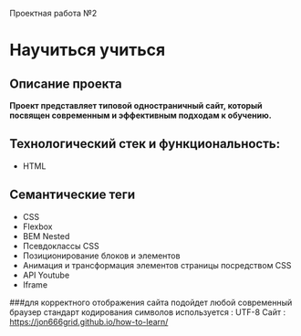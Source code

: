 Проектная работа №2

# Научиться учиться

## Описание проекта
**Проект представляет типовой одностраничный сайт, который посвящен современным и эффективным подходам к обучению.**

## Технологический стек и функциональность:
* HTML
## Семантические теги
* СSS
* Flexbox
* BEM Nested
* Псевдоклассы CSS
* Позиционирование блоков и элементов
* Анимация и трансформация элементов страницы посредством CSS
* API Youtube
* Iframe

###для корректного отображения сайта подойдет любой современный браузер
стандарт кодирования символов используется : UTF-8
Сайт : https://jon666grid.github.io/how-to-learn/

